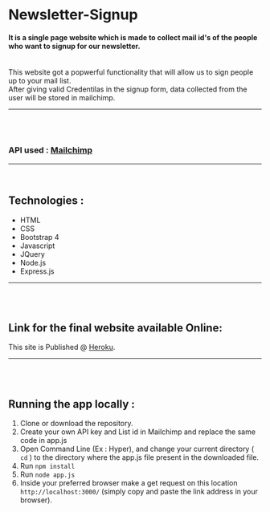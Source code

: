 # Newsletter-Signup
#### It is a single page website which is made to collect mail id's of the people who want to signup for our newsletter.
<br />
This website got a popwerful functionality that will allow us to sign people up to your mail list.
<br />
After giving valid Credentilas in the signup form, data collected from the user will be stored in mailchimp.
<hr />
<br />
<br />

### API used : [Mailchimp](https://mailchimp.com/)
<hr />
<br />

## Technologies :
- HTML
- CSS
- Bootstrap 4
- Javascript
- JQuery
- Node.js
- Express.js
<hr />
<br />
<br />

 ## Link for the final website available Online: 
This site is Published @ [Heroku](https://evening-earth-25444.herokuapp.com/). 

<hr />
<br />
<br />

## Running the app locally :
1. Clone or download the repository.
2. Create your own API key and List id in Mailchimp and replace the same code in app.js
3. Open Command Line (Ex : Hyper), and change your current directory ( ``` cd ``` ) to the directory where the app.js file present in the downloaded file.
4. Run ``` npm install  ```
5. Run ```node app.js ```
6. Inside your preferred browser make a get request on this location ```http://localhost:3000/``` (simply copy and  paste the link address in your browser).
